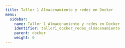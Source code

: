 ```yaml
---
title: Taller 1 Almacenamiento y redes en Docker
menu:
  sidebar:
    name: Taller 1 Almacenamiento y redes en Docker
    identifier: taller1_docker_redes_almacenamiento
    parent: docker
    weight: 0
---
```

